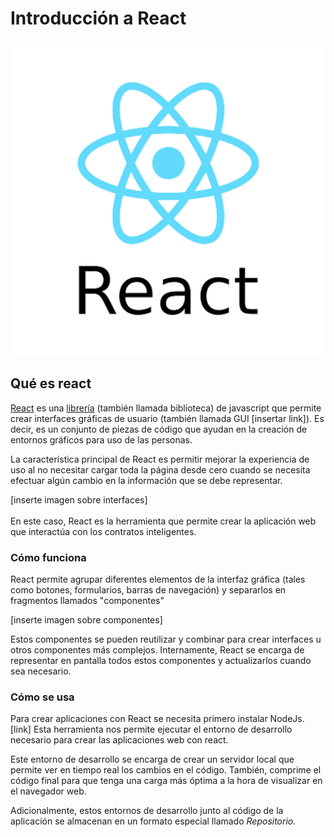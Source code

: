 # Introducción a React

![](../.gitbook/assets/image.png)

## Qué es react

[React](https://es.reactjs.org/) es una [librería](https://devcamp.es/que-es-libreria-programacion/) (también llamada biblioteca) de javascript que permite crear interfaces gráficas de usuario (también llamada GUI \[insertar link]). Es decir, es un conjunto de piezas de código que ayudan en la creación de entornos gráficos para uso de las personas.&#x20;

La característica principal de React es permitir mejorar la experiencia de uso al no necesitar cargar toda la página desde cero cuando se necesita efectuar algún cambio en la información que se debe representar.

\[inserte imagen sobre interfaces]\
\
En este caso, React es la herramienta que permite crear la aplicación web que interactúa con los contratos inteligentes.

### Cómo funciona

React permite agrupar diferentes elementos de la interfaz gráfica (tales como botones, formularios, barras de navegación) y separarlos en fragmentos llamados "componentes"&#x20;

\[inserte imagen sobre componentes]

Estos componentes se pueden reutilizar y combinar para crear interfaces u otros componentes más complejos. Internamente, React se encarga de representar en pantalla todos estos componentes y actualizarlos cuando sea necesario.

### Cómo se usa

Para crear aplicaciones con React se necesita primero instalar NodeJs. \[link] Esta herramienta nos permite ejecutar el entorno de desarrollo necesario para crear las aplicaciones web con react.&#x20;

Este entorno de desarrollo se encarga de crear un servidor local que permite ver en tiempo real los cambios en el código. También, comprime el código final para que tenga una carga más óptima a la hora de visualizar en el navegador web.&#x20;

Adicionalmente, estos entornos de desarrollo junto al código de la aplicación se almacenan en un formato especial llamado _Repositorio._

